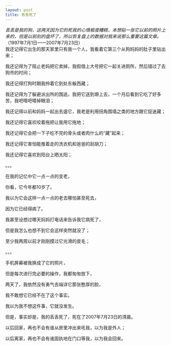 ```yaml
---
layout: post
title: 丢丢死了
---
```


<p><em>丢丢是我的狗，这两天因为它的死我的心情极度糟糕，本想贴一张它以前的照片上来的，但是以前刻的盘坏了，所以恢复盘上的数据对我来说那么重要这篇文章。</em><br />
（1997年7月1日——2007年7月23日）<br />
我还记得它出生的那天家里只有我一个人，我看着它第三个从狗妈妈的肚子里钻出来；</p>
<p>我还记得为了阻止老妈把它卖掉，我假借上大号把它一起关进厕所，然后错过了去狗市的时间；</p>
<p>我还记得打狗时期我拎着它到处东躲西藏；</p>
<p>我还记得为了躲避派出所的围追，我把它送到塬上去，一个月后看到它吃了好多苦，我吧嗒吧嗒掉眼泪；</p>
<p>我还记得以前和妈妈一起出去遛它，我老是利用拐角围墙之类的地方跟它捉迷藏；</p>
<p>我还记得它喜欢咬着拖把让我用它拖地；</p>
<p>我还记得它会把一下子吃不完的骨头或者肉什么的“藏”起来；</p>
<p>我还记得它害怕能推着走的洗衣机和爸爸的刮胡刀；</p>
<p>我还记得它喜欢到阳台上晒太阳；</p>
<p>。。。</p>
<p>在我的记忆中它一点一点的变老，</p>
<p>你看，它今年都10岁了。</p>
<p>我以为它会这样一点一点的老去哪怕甚至死去，</p>
<p>因为它已经得病了。</p>
<p>我甚至设想过哪天妈妈打电话来告诉我它病死了，</p>
<p>但是我怎么也想不到它会这样突然就没了；</p>
<p>至少我两周以前才刚刚摸过它光滑的皮毛；</p>
<p>。。。</p>
<p>手机屏幕被我换成了它的照片，</p>
<p>但是每次进行完必要的操作，我都匆匆放下，</p>
<p>两天了，我依然没有勇气去端详它那张憨厚的脸，</p>
<p>我不敢想它已经不在了这个事实。</p>
<p>我以为我不想这件事，它就没发生。</p>
<p>但是，事实却是，我的丢丢死了，死在了2007年7月23日的清晨。</p>
<p>以后回家，再也不会有谁从房里冲出来吼我，以为我是外人；</p>
<p>以后离家，再也不会有谁固执地在门口等我，以为我会回来。
</p>
